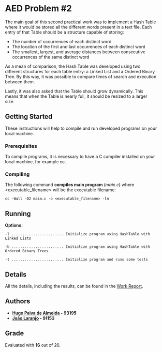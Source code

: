 

# AED Problem #2

The main goal of this second practical work was to implement a Hash Table where it would be stored all the different words present in a text file. Each entry of that Table should be a structure capable of storing:

- The number of occurrences of each distinct word  
- The location of the first and last occurrences of each distinct word  
- The smallest, largest, and average distances between consecutive occurrences of the same distinct word

As a mean of comparison, the Hash Table was developed using two different structures for each table entry: a Linked List and a Ordered Binary Tree. By this way, it was possible to compare times of search and execution between them.

Lastly, it was also asked that the Table should grow dynamically. This means that when the Table is nearly full, it should be resized to a larger size.

##  Getting Started
These instructions will help to compile and run developed programs on your local machine.

### Prerequisites
To compile programs, it is necessary to have a C compiler installed on your local machine, for example cc. 

### Compiling
The following command **compiles main program** (*main.c*) where <executable_filename>  will be the executable filename: 

```
cc -Wall -O2 main.c -o <executable_filename> -lm
```

## Running

**Options:**
```
-l ........................ Initialize program using HashTable with Linked Lists
    
-b ........................ Initialize program using HashTable with Ordered Binary Trees
    
-t ........................ Initialize program and runs some tests
```
## Details
All the details, including the results, can be found in the [Work Report](/relatorio/AED_Report_2.pdf).

## Authors

 - **[Hugo Paiva de Almeida](https://github.com/hugofpaiva) - 93195**
 - **[João Laranjo](https://github.com/joaolaranjo) - 91153**
 
## Grade
Evaluated with **16** out of 20.


